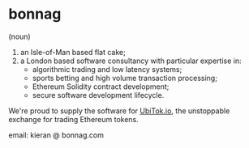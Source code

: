 # bonnag
(noun)
1. an Isle-of-Man based flat cake;
2. a London based software consultancy with particular expertise in:
   * algorithmic trading and low latency systems;
   * sports betting and high volume transaction processing;
   * Ethereum Solidity contract development;
   * secure software development lifecycle.
  
We're proud to supply the software for [UbiTok.io](https://ubitok.io/), the unstoppable exchange for trading Ethereum tokens.

email: kieran @ bonnag.com

